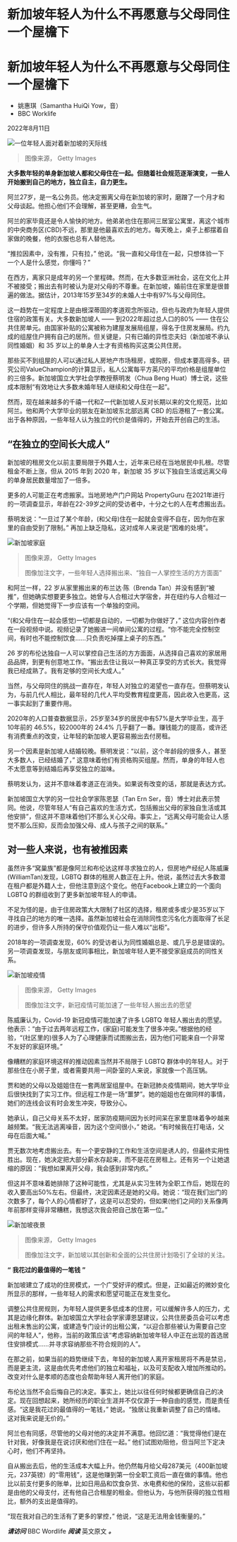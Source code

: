 # 新加坡年轻人为什么不再愿意与父母同住一个屋檐下


#  新加坡年轻人为什么不再愿意与父母同住一个屋檐下

  * 姚惠琪（Samantha HuiQi Yow，音） 
  * BBC Worklife 

2022年8月11日

![一位年轻人面对着新加坡的天际线](_126246526_4da24493-dc6d-4029-b7f7-fe645d8a6127.jpg)

> 图像来源，  Getty Images

**大多数年轻的单身新加坡人都和父母住在一起。但随着社会规范逐渐演变，一些人开始搬到自己的地方，独立自主，自力更生。**

阿兰27岁，是一名公务员。他决定搬离父母在新加坡的家时，磨蹭了一个月才和父母谈起。他担心他们不会理解，甚至更糟，会生气。

阿兰的家毕竟还是令人愉快的地方。他弟弟也住在那间三居室公寓里，离这个城市的中央商务区(CBD)不远，那里是他最喜欢去的地方。每天晚上，桌子上都摆着自家做的晚餐，他的衣服也总有人替他洗。

“推拉因素中，没有推，只有拉，” 他说。“我一直和父母住在一起，只想体验一下一个人是什么感觉，你懂吗？”

在西方，离家只是成年的另一个里程碑。然而，在大多数亚洲社会，这在文化上并不被接受；搬出去有时被认为是对父母的不尊重。在新加坡，婚前住在家里是很普遍的做法。据估计，2013年15岁至34岁的未婚人士中有97%与父母同住。

这一趋势在一定程度上是由根深蒂固的孝道观念所驱动，但也与政府为年轻人提供住宿的政策有关。大多数新加坡人 —— 到2022年超过总人口的80% —— 住在公共住房单元。由国家补贴的公寓被称为建屋发展局组屋，得名于住房发展局。约九成的组屋住户拥有自己的居所。但关键是，只有已婚的异性恋夫妇（新加坡不承认同性婚姻）和 35 岁以上的单身人士才有资格购买这类公共住房。

那些买不到组屋的人可以通过私人房地产市场租房，或购房，但成本要高得多。研究公司ValueChampion的计算显示，私人公寓每平方英尺的平均价格是组屋单位的三倍多。新加坡国立大学社会学教授蔡明发（Chua Beng Huat）博士说，这些成本限制“有效地让大多数未婚年轻人继续和父母住在一起”。

然而，现在越来越多的千禧一代和Z一代新加坡人反对长期以来的文化规范，比如阿兰。他和两个大学毕业的朋友在新加坡东北部远离 CBD 的后港租了一套公寓。出于各种原因，一些年轻人认为独立的代价是值得的，开始去开创自己的生活。

##  “在独立的空间长大成人”

新加坡的租房文化以前主要局限于外籍人士，近年来已经在当地居民中扎根。尽管租金不断上涨，但从 2015 年到 2020 年，新加坡 35 岁以下独自生活或远离父母的单身居民数量增加了一倍多。

更多的人可能正在考虑搬家。当地房地产门户网站 PropertyGuru 在2021年进行的一项调查显示，年龄在22-39岁之间的受访者中，十分之七的人在考虑搬出去。

蔡明发说：“一旦过了某个年龄，(和父母)住在一起就会变得不自在，因为你在家里的自由受到了限制。” 再加上缺乏隐私，这对成年人来说是“困难的处境”。

![新加坡家庭](_126265969_917f65cc-8eea-498f-8ea4-f568cc86bc8f.jpg)

> 图像来源，  Getty Images
>
> 图像加注文字，一些年轻人选择搬出来、“独自一人掌控生活的方方面面”

和阿兰一样，22 岁从家里搬出来的布兰达·陈（Brenda Tan）并没有感到“被推”，但她确实想要更多独立。她曾与人合租过大学宿舍，并在纽约与人合租过一个学期，但她觉得下一步应该有一个单独的空间。

“(和父母住在一起会感觉)一切都是自动的，一切都为你做好了，” 这位内容创作者在一段视频中说。视频记录了她搬进一间单间公寓的过程。“你不能完全控制空间，有时也不能控制饮食……只负责吃掉摆上桌子的东西。”

26 岁的布伦达独自一人可以掌控自己生活的方方面面，从选择自己喜欢的家居用品品牌，到更有创意地工作。“搬出去住让我以一种真正享受的方式长大。我觉得我已经成熟了。我有足够的空间长大成人。”

当然，与父母同住的挑战一直存在，年轻人对独立的渴望也一直存在。但蔡明发认为，与前几代人相比，最年轻的几代人平均受教育程度更高，因此收入也更高，这一事实起到了重要作用。

2020年的人口普查数据显示，25岁至34岁的居民中有57%是大学毕业生，高于10年前的 46.5%，较2000年的 24.4% 几乎翻了一番。赚钱能力的提高，或许还有消费重点的改变，让年轻的新加坡人更容易搬出去付房租。

另一个因素是新加坡人结婚较晚。蔡明发说：“以前，这个年龄段的很多人，甚至大多数人，已经结婚了，” 这意味着他们有资格购买组屋。然而，单身的年轻人也不太愿意等到结婚后再享受独立的滋味。

蔡明发认为，这并不意味着孝道正在消失。如果说有改变的话，那就是表达方式。

新加坡国立大学的另一位社会学家陈恩瑟（Tan Ern Ser，音）博士对此表示赞同。他说，尽管年轻人“有自己喜欢的生活方式，包括搬出父母的家独自生活或其他安排”，但这并不意味着他们不那么关心父母。事实上，“远离父母可能会让人感觉不那么压抑，反而会加强父母、成人与孩子之间的联系。”

##  对一些人来说，也有被推因素

虽然许多“窝巢族”都是像阿兰和布伦达这样寻求独立的人，但房地产经纪人陈威廉(WilliamTan)发现，LGBTQ 群体的租房人数正在上升。他说，虽然过去大多数潜在租户都是外籍人士，但他注意到这个变化。他在Facebook上建立的一个面向 LGBTQ 的群组收到了更多新加坡年轻人的申请。

不足为怪的是，由于住房政策大大限制了社区的选择，租房或多或少是35岁以下寻找自己的地方的唯一选择。虽然新加坡社会在消除同性恋污名化方面取得了长足的进步，但许多人所持的保守价值观仍让一些人难以“出柜”。

2018年的一项调查发现，60% 的受访者认为同性婚姻总是、或几乎总是错误的。另一项调查发现，与朋友或同事相比，新加坡年轻人更不接受家庭成员的同性关系。

![新加坡疫情](_126265968_ec52ee2c-22d6-469b-9a2c-18f16f6c2b14.jpg)

> 图像来源，  Getty Images
>
> 图像加注文字，新冠疫情可能加速了一些年轻人搬出去的愿望

陈威廉认为，Covid-19 新冠疫情可能加速了许多 LGBTQ 年轻人搬出去的愿望。他表示：“由于过去两年远程工作，(家庭)可能发生了很多冲突。”根据他的经验，“(社区里的)很多人为了心理健康而试图搬出去，因为他们可能来自一个非常不友好的家庭环境。”

像糟糕的家庭环境这样的推动因素当然并不局限于 LGBTQ 群体中的年轻人。对于那些住在小房子里，或者需要共用一间卧室的人来说，家就像一个高压锅。

贾和她的父母以及姐姐住在一套两居室组屋中。在新冠肺炎疫情期间，她大学毕业后很快找到了实习工作。但远程工作是一场“噩梦”。她的姐姐也在做同样的事情，她们的连线会议有时会发生冲突，导致分心。

她承认，自己父母关系不太好，居家防疫期间因为长时间呆在家里意味着争吵越来越频繁。“我无法逃离噪音，因为这个空间很小，” 她说。“有时候我在打电话，父母在后面大喊。”

贾无数次地考虑搬出去。有一个更安静的工作和生活空间是诱人的，但最终实用性胜出。现在，她决定把大部分薪水存起来，而不是花在房租上。还有另一个让她退缩的原因：“我想如果离开父母，我会感到非常内疚。”

但这并不意味着她排除了这种可能性，尤其是从实习生转为全职工作后，她现在的收入要高出50%左右。但最终，决定因素还是她的父母。她说：“现在我们出门的次数多了，每个人的心情都好了，这是可以忍受的，但如果(他们之间的)关系像两年前那样变得非常糟糕，我想这次我会把自己放在第一位。”

![新加坡夜景](_126259406_0c0b51b4-579b-4e99-a651-bdd8ba27ad9c.jpg)

> 图像来源，  Getty Images
>
> 图像加注文字，新加坡以其创新和全面的公共住房计划吸引了全球的关注。

**“** **我花过的最值得的一笔钱** **”**

新加坡建立了成功的住房模式，一个广受好评的模式。但是，正如最近的微妙变化所显示的那样，一些年轻人的需求和愿望可能正在发生变化。

调整公共住房规则，为年轻人提供更多低成本的住房，可以缓解许多人的压力，尤其是边缘化群体。新加坡国立大学社会学家谭恩瑟建议，公共住房委员会可以考虑出租未售出的公寓，或建造专门设计的出租公寓，“以迎合那些被认为需要自己空间的年轻人”，他称，当前的政策应该“考虑容纳新加坡年轻人中正在出现的首选居住安排模式……并寻求容纳那些不符合规则的人”。

在那之前，如果当前的趋势继续下去，年轻的新加坡人离开家租房将不再是禁忌，而是更主流，这是由优先考虑他们的独立和福祉，以及可支配收入增加所推动的。改变对什么是孝顺的态度也会帮助年轻人离开他们的家庭。

布伦达当然不会后悔自己的决定。事实上，她比以往任何时候都更确信自己的决定。现在回想起来，她所经历的职业生涯并不仅仅源于一种自由的感觉，而是责任感。“这是我花过的最值得的一笔钱，” 她说。“独居让我重新调整了自己的情绪。这对我来说是无价的。”

阿兰也有同感，尽管他的父母对他的决定并不满意。他回忆道：“我觉得他们是在针对我，好像我是在说讨厌和他们住在一起。” 他们试图劝阻他，但当阿兰下定决心时，他们不再坚持。

自从搬出去后，他的生活成本大幅上升。他仍然每月给父母287美元（400新加坡元，237英镑）的“零用钱”，这是他赚到第一份全职工资后一直在做的事情。他也比以前支付更多的账单，比如日用品和饮食杂货、水电费和他的保险，这些以前都是由他的父母支付，还有他自己合租屋的租金。但他认为，与他所获得的独立性相比，额外的支出是值得的。

“现在我对自己的生活有了更多的掌控，” 他说，“这是无法用金钱衡量的。”

_**请访问**_ BBC Wordlife  _**阅读**_ 英文原文  _**。**_


